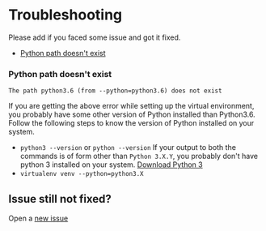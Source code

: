 # Troubleshooting
Please add if you faced some issue and got it fixed.

+ [Python path doesn't exist](#python-path-doesnt-exist)

### Python path doesn't exist
```
The path python3.6 (from --python=python3.6) does not exist
```
If you are getting the above error while setting up the virtual environment, you probably have some other version of Python installed than Python3.6. Follow the following steps to know the version of Python installed on your system.
+ `python3 --version` or `python --version`
If your output to both the commands is of form other than `Python 3.X.Y`, you probably don't have python 3 installed on your system. [Download Python 3](https://www.python.org/downloads/)
+ `virtualenv venv --python=python3.X`

## Issue still not fixed?
Open a [new issue](https://github.com/prabhakar267/WA-Reader/issues/new)

